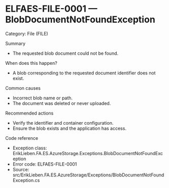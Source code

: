 # ELFAES-FILE-0001 — BlobDocumentNotFoundException

Category: File (FILE)

Summary
- The requested blob document could not be found.

When does this happen?
- A blob corresponding to the requested document identifier does not exist.

Common causes
- Incorrect blob name or path.
- The document was deleted or never uploaded.

Recommended actions
- Verify the identifier and container configuration.
- Ensure the blob exists and the application has access.

Code reference
- Exception class: ErikLieben.FA.ES.AzureStorage.Exceptions.BlobDocumentNotFoundException
- Error code: ELFAES-FILE-0001
- Source: src/ErikLieben.FA.ES.AzureStorage/Exceptions/BlobDocumentNotFoundException.cs
